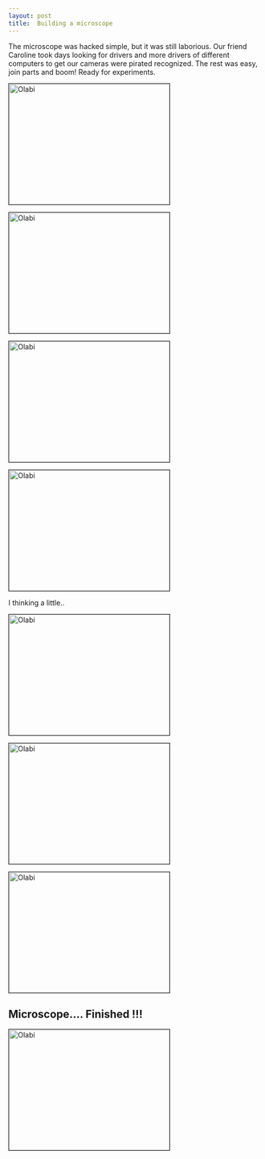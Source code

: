 ```yaml
---
layout: post
title:  Building a microscope
---
```


The microscope was hacked simple, but it was still laborious. Our friend Caroline took days looking for drivers and more drivers of different computers to get our cameras were pirated recognized. The rest was easy, join parts and boom! Ready for experiments.

<img src="https://cloud.githubusercontent.com/assets/11843828/7296442/1cd30c02-e996-11e4-882c-ed4469736191.jpg" 
alt="Olabi" width="320" height="240" border="1" />

<img src="https://cloud.githubusercontent.com/assets/11843828/7296431/f96fef46-e995-11e4-9fb2-ff8212204588.jpg" 
alt="Olabi" width="320" height="240" border="1" />

<img src="https://cloud.githubusercontent.com/assets/11843828/7296439/0632c028-e996-11e4-9980-4f603c6409f4.jpg" 
alt="Olabi" width="320" height="240" border="1" />

<img src="https://cloud.githubusercontent.com/assets/11843828/7296498/86fb2894-e996-11e4-8f8e-87abe675ec55.jpg" 
alt="Olabi" width="320" height="240" border="1" />

I thinking a little..

<img src="https://cloud.githubusercontent.com/assets/11843828/7296515/b3b6bd6c-e996-11e4-9410-c64571f7c23c.jpg" 
alt="Olabi" width="320" height="240" border="1" />

<img src="https://cloud.githubusercontent.com/assets/11843828/7296523/d1473e4c-e996-11e4-871d-d2ce6c0c1c39.jpg" 
alt="Olabi" width="320" height="240" border="1" />

<img src="https://cloud.githubusercontent.com/assets/11843828/7296508/9e383ed4-e996-11e4-99be-82aecf8b1372.jpg" 
alt="Olabi" width="320" height="240" border="1" />

## Microscope.... Finished !!!

<img src="https://cloud.githubusercontent.com/assets/11843828/7296552/0609cce4-e997-11e4-8953-cdaa102a70fe.jpg" 
alt="Olabi" width="320" height="240" border="1" />
